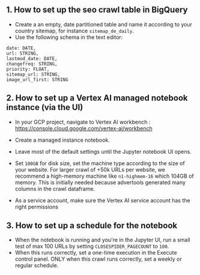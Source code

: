 ## 1. How to set up the seo crawl table in BigQuery

*  Create a an empty, date partitioned table and name it according to your country sitemap, for instance <code>sitemap_de_daily</code>.
* Use the following schema in the text editor: 
```
date: DATE,
url: STRING,
lastmod_date: DATE,
changefreq: STRING,
priority: FLOAT,
sitemap_url: STRING,
image_url_first: STRING
```

## 2. How to set up a Vertex AI managed notebook instance (via the UI)

* In your GCP project, navigate to Vertex AI workbench : <https://console.cloud.google.com/vertex-ai/workbench>
* Create a managed instance notebook.

* Leave most of the default settings until the Jupyter notebook UI opens.
* Set <code>100GB</code> for disk size, set the machine type according to the size of your website. For larger crawl of +50k URLs per website, we recommend a high-memory machine like <code>n1-highmem-16</code> which 104GB of memory. This is initially needed because advertools generated many columns in the crawl dataframe.
* As a service account, make sure the Vertex AI service account has the right permissions



## 3. How to set up a schedule for the notebook

* When the notebook is running and you're in the Jupyter UI, run a small test of max 100 URLs by setting <code>CLOSESPIDER_PAGECOUNT</code> to <code>100</code>.
* When this runs correctly, set a one-time execution in the Execute control panel. ONLY when this crawl runs correctly, set a weekly or regular schedule.